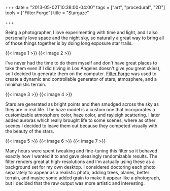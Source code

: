 +++
date = "2013-05-02T10:38:00-04:00"
tags = ["art", "procedural", "2D"]
tools = ["Filter Forge"]
title = "Stargaze"

+++

Being a photographer, I love experimenting with time and light, and I also personally love space and the night sky, so naturally a great way to bring all of those things together is by doing long exposure star trails.

{{< image 1 >}}
{{< image 2 >}}

I've never had the time to do them myself and don't have great places to take them even if I did (living in Los Angeles doesn't give you great skies), so I decided to generate them on the computer. [Filter Forge](http://www.filterforge.com/) was used to create a dynamic and controllable generator of stars, atmosphere, and a minimalistic terrain.

{{< image 3 >}}
{{< image 4 >}}

Stars are generated as bright points and then smudged across the sky as they are in real life. The haze model is a custom one that incorporates a customizable atmosphere color, haze color, and rayleigh scattering. I later added auroras which really brought life to some scenes, where as other scenes I decided to leave them out because they competed visually with the beauty of the stars.

{{< image 5 >}}
{{< image 6 >}}
{{< image 7 >}}

Many hours were spent tweaking and fine-tuning this filter so it behaved exactly how I wanted it to and gave pleasingly randomizable results. The filter renders great at high-resolutions and I'm actually using these as a background set for my own desktop. I considered doctoring each photo separately to appear as a realistic photo, adding trees, planes, better terrain, and maybe some added grain to make it appear like a photograph, but I decided that the raw output was more artistic and interesting.
